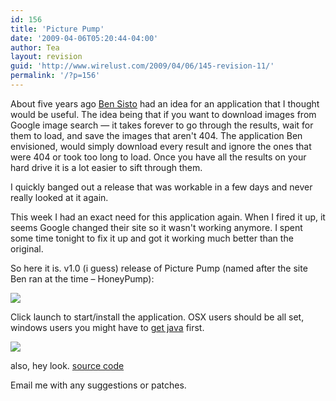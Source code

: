 ```yaml
---
id: 156
title: 'Picture Pump'
date: '2009-04-06T05:20:44-04:00'
author: Tea
layout: revision
guid: 'http://www.wirelust.com/2009/04/06/145-revision-11/'
permalink: '/?p=156'
---
```


About five years ago [Ben Sisto](http://www.51570.org/) had an idea for an application that I thought would be useful. The idea being that if you want to download images from Google image search — it takes forever to go through the results, wait for them to load, and save the images that aren't 404. The application Ben envisioned, would simply download every result and ignore the ones that were 404 or took too long to load. Once you have all the results on your hard drive it is a lot easier to sift through them.

I quickly banged out a release that was workable in a few days and never really looked at it again.

This week I had an exact need for this application again. When I fired it up, it seems Google changed their site so it wasn't working anymore. I spent some time tonight to fix it up and got it working much better than the original.

So here it is. v1.0 (i guess) release of Picture Pump (named after the site Ben ran at the time – HoneyPump):

![](/img/entries/PicturePump_screenshot.png)

Click launch to start/install the application. OSX users should be all set, windows users you might have to [get java](http://www.java.com) first.

[![](/img/webstart_button.gif)](/apps/PicturePump/launch.jnlp)

also, hey look. [source code](/apps/PicturePump/picturepump.zip)

Email me with any suggestions or patches.